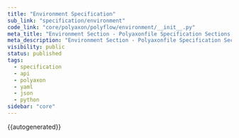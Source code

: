 ```yaml
---
title: "Environment Specification"
sub_link: "specification/environment"
code_link: "core/polyaxon/polyflow/environment/__init__.py"
meta_title: "Environment Section - Polyaxonfile Specification Sections - Polyaxon References"
meta_description: "Environment Section - Polyaxonfile Specification Sections - The environment section allows to alter the resources and configuration of the runtime of your jobs, experiments, and services."
visibility: public
status: published
tags:
  - specification
  - api
  - polyaxon
  - yaml
  - json
  - python
sidebar: "core"
---
```


{{autogenerated}}
